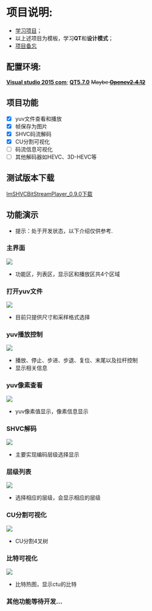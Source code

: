 # 项目说明:
 * [学习项目](https://github.com/lheric/GitlHEVCAnalyzer)；
 * 以上述项目为模板，学习**QT**和**设计模式**；
 * [项目备忘](doc/项目备忘.md)
## 配置环境:
[**Visual studio 2015 com**](https://www.visualstudio.com/);
[**QT5.7.0**](https://www.qt.io/qt5-7/)
~~Maybe [**Opencv2.4.12**]()~~
## 项目功能

- [x] yuv文件查看和播放
- [x] 帧保存为图片
- [x] SHVC码流解码
- [x] CU分割可视化
- [ ] 码流信息可视化
- [ ] 其他解码器如HEVC、3D-HEVC等

## 测试版本下载
[lmSHVCBitStreamPlayer_0.9.0下载](http://download.csdn.net/detail/li651138628/9926455)
## 功能演示
* 提示：处于开发状态，以下介绍仅供参考.
### 主界面
![](/doc/C0.png)

* 功能区，列表区，显示区和播放区共4个区域
### 打开yuv文件
![](/doc/C1.png)

* 目前只提供尺寸和采样格式选择
### yuv播放控制
![](/doc/C5.png)

* 播放、停止、步进、步退、复位、末尾以及拉杆控制
* 显示相关信息
### yuv像素查看
![](/doc/C2.png)

* yuv像素值显示，像素信息显示
### SHVC解码
![](/doc/C3.png)

* 主要实现编码层级选择显示
### 层级列表
![](/doc/C4.png)

* 选择相应的层级，会显示相应的层级

### CU分割可视化
![](/doc/C6.png)
* CU分割4叉树

### 比特可视化
![](/doc/C7.png)
* 比特热图，显示ctu的比特
### 其他功能等待开发...